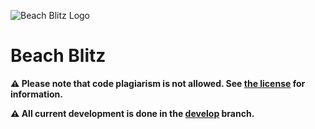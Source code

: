 ![Beach Blitz Logo](https://ibb.co/2k0NMrG)

# Beach Blitz
**⚠️ Please note that code plagiarism is not allowed. See [the license](https://www.gnu.org/licenses/agpl-3.0.txt) for information.**

**⚠️ All current development is done in the [develop]() branch.**
